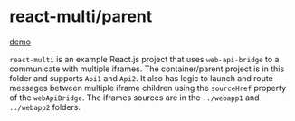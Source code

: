 # react-multi/parent

[demo](https://precor.github.io/web-api-bridge/examples/react-multi/DEMO.html)

`react-multi` is an example React.js project that uses `web-api-bridge` to a communicate with multiple iframes. The container/parent project is in this folder and supports `Api1` and `Api2`. It also has logic to launch and route messages between multiple iframe children using the `sourceHref` property of the `webApiBridge`. The iframes sources are in the `../webapp1` and `../webapp2` folders.
